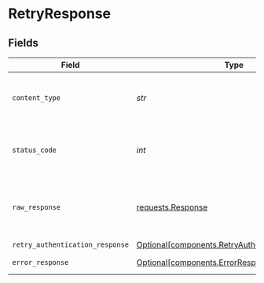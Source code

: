 # RetryResponse


## Fields

| Field                                                                                                      | Type                                                                                                       | Required                                                                                                   | Description                                                                                                |
| ---------------------------------------------------------------------------------------------------------- | ---------------------------------------------------------------------------------------------------------- | ---------------------------------------------------------------------------------------------------------- | ---------------------------------------------------------------------------------------------------------- |
| `content_type`                                                                                             | *str*                                                                                                      | :heavy_check_mark:                                                                                         | HTTP response content type for this operation                                                              |
| `status_code`                                                                                              | *int*                                                                                                      | :heavy_check_mark:                                                                                         | HTTP response status code for this operation                                                               |
| `raw_response`                                                                                             | [requests.Response](https://requests.readthedocs.io/en/latest/api/#requests.Response)                      | :heavy_check_mark:                                                                                         | Raw HTTP response; suitable for custom response parsing                                                    |
| `retry_authentication_response`                                                                            | [Optional[components.RetryAuthenticationResponse]](../../models/components/retryauthenticationresponse.md) | :heavy_minus_sign:                                                                                         | OK                                                                                                         |
| `error_response`                                                                                           | [Optional[components.ErrorResponse]](../../models/components/errorresponse.md)                             | :heavy_minus_sign:                                                                                         | Bad Request                                                                                                |
